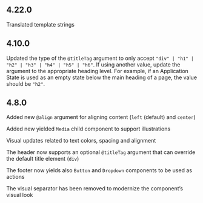 ## 4.22.0

Translated template strings


## 4.10.0

Updated the type of the `@titleTag` argument to only accept `"div" | "h1" | "h2" | "h3" | "h4" | "h5" | "h6"`. If using another value, update the argument to the appropriate heading level. For example, if an Application State is used as an empty state below the main heading of a page, the value should be `"h2"`.

## 4.8.0

Added new `@align` argument for aligning content (`left` (default) and `center`)

Added new yielded `Media` child component to support illustrations

Visual updates related to text colors, spacing and alignment

The header now supports an optional `@titleTag` argument that can override the default title element (`div`)

The footer now yields also `Button` and `Dropdown` components to be used as actions

The visual separator has been removed to modernize the component’s visual look
